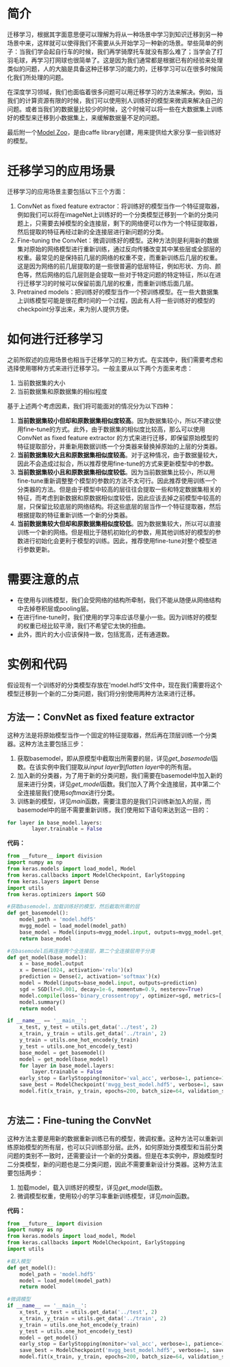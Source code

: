 
# 简介

迁移学习，根据其字面意思便可以理解为将从一种场景中学习到知识迁移到另一种场景中来，这样就可以使得我们不需要从头开始学习一种新的场景。举些简单的例子：当我们学会起自行车的时候，我们再学骑摩托车就没有那么难了；当学会了打羽毛球，再学习打网球也很简单了。这是因为我们通常都是根据已有的经验来处理类似的问题，人的大脑是具备这种迁移学习的能力的，迁移学习可以在很多时候简化我们所处理的问题。

在深度学习领域，我们也面临着很多问题可以用迁移学习的方法来解决。例如，当我们的计算资源有限的时候，我们可以使用别人训练好的模型来微调来解决自己的问题。或者当我们的数据量比较少的时候，这个时候可以将一些在大数据集上训练好的模型来迁移到小数据集上，来缓解数据量不足的问题。



最后附一个[Model Zoo](https://github.com/BVLC/caffe/wiki/Model-Zoo)，是由caffe library创建，用来提供给大家分享一些训练好的模型。

# 迁移学习的应用场景
迁移学习的应用场景主要包括以下三个方面：
1. ConvNet as fixed feature extractor：将训练好的模型当作一个特征提取器，例如我们可以将在imageNet上训练好的一个分类模型迁移到一个新的分类问题上，只需要去掉模型的全连接层，剩下的网络便可以作为一个特征提取器，然后提取的特征再经过新的全连接层进行新问题的分类。
2. Fine-tuning the ConvNet：微调训练好的模型。这种方法则是利用新的数据集对原始的网络模型进行重新训练，通过反向传播改变其中某些层或全部层的权重。最常见的是保持前几层的网络的权重不变，而重新训练后几层的权重。这是因为网络的前几层提取的是一些很普遍的低层特征，例如形状、方向、颜色等，然后网络的后几层则是会提取一些对于特定问题的特定特征，所以在进行迁移学习的时候可以保留前面几层的权重，而重新训练后面几层。
3. Pretrained models：把训练好的模型当作一个预训练模型。在一些大数据集上训练模型可能是很花费时间的一个过程，因此有人将一些训练好的模型的checkpoint分享出来，来为别人提供方便。


# 如何进行迁移学习
之前所叙述的应用场景也相当于迁移学习的三种方式。在实践中，我们需要考虑和选择使用哪种方式来进行迁移学习。一般主要从以下两个方面来考虑：
1. 当前数据集的大小
2. 当前数据集和原数据集的相似程度

基于上述两个考虑因素，我们将可能面对的情况分为以下四种：
1. **当前数据集较小但却和原数据集相似度较高**。因为数据集较小，所以不建议使用fine-tune的方式。此外，由于数据集的相似度比较高，那么可以使用 ConvNet as fixed feature extractor 的方式来进行迁移，即保留原始模型的特征提取部分，并重新用数据训练一个分类器来替换掉原始的上层的分类器。
2.  **当前数据集较大且和原数据集相似度较高**。对于这种情况，由于数据量较大，因此不会造成过拟合，所以推荐使用fine-tune的方式来更新模型中的参数。
3. **当前数据集较小且和原数据集相似度较低**。因为当前数据集比较小，所以用fine-tune重新调整整个模型的参数的方法不太可行。因此推荐使用训练一个分类器的方法。但是由于模型中较高的层往往会提取一些和特定数据集相关的特征，而考虑到新数据和原数据相似度较低，因此应该去掉之前模型中较高的层，只保留比较底层的网络结构。将这些底层的层当作一个特征提取器，然后根据提取的特征重新训练一个新的分类器。
4. **当前数据集较大但却和原数据集相似度较低**。因为数据集较大，所以可以直接训练一个新的网络。但是相比于随机初始化的参数，用其他训练好的模型的参数进行初始化会更利于模型的训练。因此，推荐使用fine-tune对整个模型进行参数更新。


# 需要注意的点

* 在使用与训练模型，我们会受网络的结构所牵制，我们不能从随便从网络结构中去掉卷积层或pooling层。
* 在进行fine-tune时，我们使用的学习率应该尽量小一些。因为训练好的模型的权重已经比较平滑，我们不希望它太快的扭曲。
* 此外，图片的大小应该保持一致，包括宽高，还有通道数。

# 实例和代码

假设现有一个训练好的分类模型存放在‘model.hdf5’文件中，现在我们需要将这个模型迁移到一个新的二分类问题，我们将分别使用两种方法来进行迁移。

## 方法一：ConvNet as fixed feature extractor
这种方法是将原始模型当作一个固定的特征提取器，然后再在顶层训练一个分类器。这种方法主要包括三步：

1. 获取basemodel，即从原模型中截取出所需要的层，详见*get_basemodel*函数。在该实例中我们提取从*input layer*到*flatten layer*中的所有层。
2. 加入新的分类器，为了用于新的分类问题，我们需要在basemodel中加入新的层来进行分类，详见*get_model*函数。我们加入了两个全连接层，其中第二个全连接层我们使用*softmax*进行分类。
3. 训练新的模型，详见*main*函数，需要注意的是我们只训练新加入的层，而basemodel中的层不需要重新训练，我们使用如下语句来达到这一目的：
```python
for layer in base_model.layers:
        layer.trainable = False
```
**代码：**
```python
from __future__ import division
import numpy as np
from keras.models import load_model, Model
from keras.callbacks import ModelCheckpoint, EarlyStopping
from keras.layers import Dense
import utils
from keras.optimizers import SGD

#获取basemodel，加载训练好的模型，然后截取所需的层
def get_basemodel():
    model_path = 'model.hdf5'
    mvgg_model = load_model(model_path)
    base_model = Model(inputs=mvgg_model.input, outputs=mvgg_model.get_layer('flatten_1').output)
    return base_model

#在basemodel后再连接两个全连接层，第二个全连接层用于分类
def get_model(base_model):
    x = base_model.output
    x = Dense(1024, activation='relu')(x)
    prediction = Dense(2, activation='softmax')(x)
    model = Model(inputs=base_model.input, outputs=prediction)
    sgd = SGD(lr=0.001, decay=1e-6, momentum=0.9, nesterov=True)
    model.compile(loss='binary_crossentropy', optimizer=sgd, metrics=['accuracy'])
    model.summary()
    return model

if __name__ == '__main__':
    x_test, y_test = utils.get_data('../test', 2)
    x_train, y_train = utils.get_data('../train', 2)
    y_train = utils.one_hot_encode(y_train)
    y_test = utils.one_hot_encode(y_test)
    base_model = get_basemodel()
    model = get_model(base_model)
    for layer in base_model.layers:
        layer.trainable = False
    early_stop = EarlyStopping(monitor='val_acc', verbose=1, patience=10, mode='max')
    save_best = ModelCheckpoint('mvgg_best_model.hdf5', verbose=1, save_best_only=True)
    model.fit(x_train, y_train, epochs=200, batch_size=64, validation_split=0.1, callbacks=[save_best, early_stop])
    
```


## 方法二：Fine-tuning the ConvNet
这种方法主要是用新的数据重新训练已有的模型，微调权重。这种方法可以重新训练原始模型的所有层，也可以只训练部分层。此外，如何原始分类模型和当前分类问题的类别不一致时，还需要设计一个新的分类器。但是在本实例中，原始模型时二分类模型，新的问题也是二分类问题，因此不需要重新设计分类器。这种方法主要包括两步：

1. 加载model，载入训练好的模型，详见*get_model*函数。
2. 微调模型权重，使用较小的学习率重新训练模型，详见*main*函数。


**代码：**
```python
from __future__ import division
import numpy as np
from keras.models import load_model, Model
from keras.callbacks import ModelCheckpoint, EarlyStopping
import utils

#载入模型
def get_model():
    model_path = 'model.hdf5'
    model = load_model(model_path)
    return model

#微调模型
if __name__ == '__main__':
    x_test, y_test = utils.get_data('../test', 2)
    x_train, y_train = utils.get_data('../train', 2)
    y_train = utils.one_hot_encode(y_train)
    y_test = utils.one_hot_encode(y_test)
    model = get_model()
    early_stop = EarlyStopping(monitor='val_acc', verbose=1, patience=10, mode='max')
    save_best = ModelCheckpoint('mvgg_best_model.hdf5', verbose=1, save_best_only=True)
    model.fit(x_train, y_train, epochs=200, batch_size=64, validation_split=0.1, callbacks=[save_best, early_stop])
    
```
